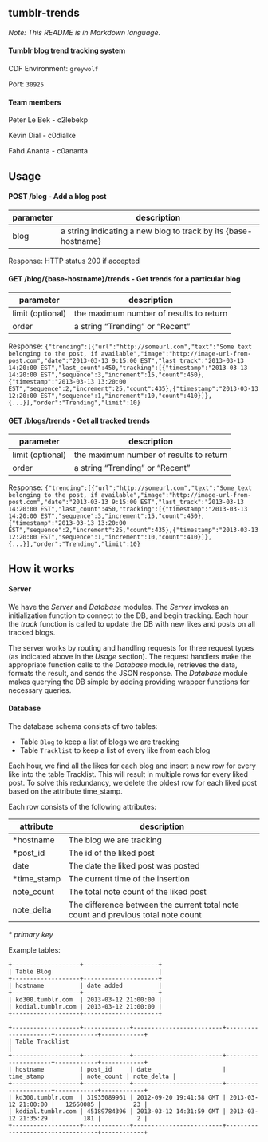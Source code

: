 ## tumblr-trends ##

_Note: This README is in Markdown language._

#### Tumblr blog trend tracking system ####

CDF Environment: ```greywolf```

Port: ```30925```

#### Team members ####
Peter Le Bek - c2lebekp

Kevin Dial - c0dialke

Fahd Ananta - c0ananta

## Usage ##

#### POST /blog - Add a blog post ####

|parameter|description|
|---|---|
| blog | a string indicating a new blog to track by its {base-hostname} |
Response: HTTP status 200 if accepted

#### GET /blog/{base-hostname}/trends - Get trends for a particular blog ####

|parameter|description|
|---|---|
| limit (optional) | the maximum number of results to return |
| order | a string “Trending” or “Recent” |

Response:
```{"trending":[{"url":"http://someurl.com","text":"Some text belonging to the post, if available","image":"http://image-url-from-post.com","date":"2013-03-13 9:15:00 EST","last_track":"2013-03-13 14:20:00 EST","last_count":450,"tracking":[{"timestamp":"2013-03-13 14:20:00 EST","sequence":3,"increment":15,"count":450},{"timestamp":"2013-03-13 13:20:00 EST","sequence":2,"increment":25,"count":435},{"timestamp":"2013-03-13 12:20:00 EST","sequence":1,"increment":10,"count":410}]},{...}],"order":"Trending","limit":10}```

#### GET /blogs/trends - Get all tracked trends ####

| parameter | description |
|---|---|
| limit (optional) | the maximum number of results to return |
| order | a string “Trending” or “Recent” |

Response:
```{"trending":[{"url":"http://someurl.com","text":"Some text belonging to the post, if available","image":"http://image-url-from-post.com","date":"2013-03-13 9:15:00 EST","last_track":"2013-03-13 14:20:00 EST","last_count":450,"tracking":[{"timestamp":"2013-03-13 14:20:00 EST","sequence":3,"increment":15,"count":450},{"timestamp":"2013-03-13 13:20:00 EST","sequence":2,"increment":25,"count":435},{"timestamp":"2013-03-13 12:20:00 EST","sequence":1,"increment":10,"count":410}]},{...}],"order":"Trending","limit":10}```


## How it works ##

#### Server ####

We have the _Server_ and _Database_ modules. The _Server_ invokes an initialization function to connect to the DB, and begin tracking. Each hour the _track_ function is called to update the DB with new likes and posts on all tracked blogs.

The server works by routing and handling requests for three request types (as indicated above in the _Usage_ section). The request handlers make the appropriate function calls to the _Database_ module, retrieves the data, formats the result, and sends the JSON response. The _Database_ module makes querying the DB simple by adding providing wrapper functions for necessary queries.  

#### Database ####

The database schema consists of two tables:
+ Table ```Blog``` to keep a list of blogs we are tracking
+ Table ```Tracklist``` to keep a list of every like from each blog

Each hour, we find all the likes for each blog and insert a new row for every like into the table Tracklist. This will result in multiple rows for every liked post.  To solve this redundancy, we delete the oldest row for each liked post based on the attribute time_stamp.

Each row consists of the following attributes:

| attribute | description |
|---|---|
|*hostname|The blog we are tracking|
|*post_id|The id of the liked post|
|date|The date the liked post was posted|
|*time_stamp|The current time of the insertion|
|note_count|The total note count of the liked post|
|note_delta|The difference between the current total note count and previous total note count|
_* primary key_

Example tables:

	+-------------------+---------------------+
	| Table Blog                              |
	+-------------------+---------------------+
	| hostname          | date_added          |
	+-------------------+---------------------+
	| kd300.tumblr.com  | 2013-03-12 21:00:00 |
	| kddial.tumblr.com | 2013-03-12 21:00:00 |
	+-------------------+---------------------+

	+-------------------+-------------+-------------------------+---------------------+------------+------------+
	| Table Tracklist                                                                                           |
	+-------------------+-------------+-------------------------+---------------------+------------+------------+
	| hostname          | post_id     | date                    | time_stamp          | note_count | note_delta |
	+-------------------+-------------+-------------------------+---------------------+------------+------------+
	| kd300.tumblr.com  | 31935089961 | 2012-09-20 19:41:58 GMT | 2013-03-12 21:00:00 |   12660085 |         23 |
	| kddial.tumblr.com | 45189784396 | 2013-03-12 14:31:59 GMT | 2013-03-12 21:35:29 |        181 |          2 |
	+-------------------+-------------+-------------------------+---------------------+------------+------------+


